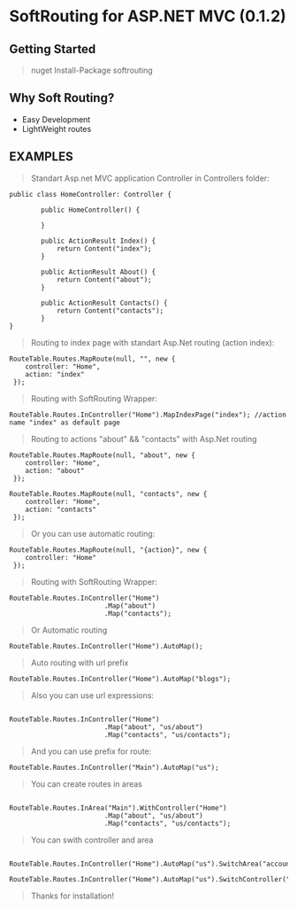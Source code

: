 
# SoftRouting for ASP.NET MVC (0.1.2)

## Getting Started 

> nuget Install-Package softrouting

## Why Soft Routing?

* Easy Development 
* LightWeight routes

## EXAMPLES

> Standart Asp.net MVC application Controller in Controllers folder:

```
public class HomeController: Controller {

        public HomeController() {

        }

        public ActionResult Index() {
            return Content("index");
        }

        public ActionResult About() {
            return Content("about");
        }

        public ActionResult Contacts() {
            return Content("contacts");
        }
}
```

> Routing to index page with standart Asp.Net routing (action index):

```
RouteTable.Routes.MapRoute(null, "", new { 
    controller: "Home",
    action: "index"
 });

```

> Routing with SoftRouting Wrapper:

```
RouteTable.Routes.InController("Home").MapIndexPage("index"); //action name "index" as default page
```

> Routing to actions "about" && "contacts" with Asp.Net routing 

```
RouteTable.Routes.MapRoute(null, "about", new { 
    controller: "Home",
    action: "about"
 });

RouteTable.Routes.MapRoute(null, "contacts", new { 
    controller: "Home",
    action: "contacts"
 });

```
> Or you can use automatic routing: 

```
RouteTable.Routes.MapRoute(null, "{action}", new { 
    controller: "Home"
 });

```
> Routing with SoftRouting Wrapper:
```
RouteTable.Routes.InController("Home")
                        .Map("about")
                        .Map("contacts");
```

> Or Automatic routing

```
RouteTable.Routes.InController("Home").AutoMap();
```

> Auto routing with url prefix

```
RouteTable.Routes.InController("Home").AutoMap("blogs");
```

> Also you can use url expressions:

```

RouteTable.Routes.InController("Home")
                        .Map("about", "us/about")
                        .Map("contacts", "us/contacts");

```

> And you can use prefix for route:

```
RouteTable.Routes.InController("Main").AutoMap("us"); 
```

> You can create routes in areas

```

RouteTable.Routes.InArea("Main").WithController("Home")
                        .Map("about", "us/about")
                        .Map("contacts", "us/contacts");

```
> You can swith controller and area

```

RouteTable.Routes.InController("Home").AutoMap("us").SwitchArea("accounts").WithController("Login").AutoMap();

RouteTable.Routes.InController("Home").AutoMap("us").SwitchController("Login").AutoMap();

```

> Thanks for installation!
